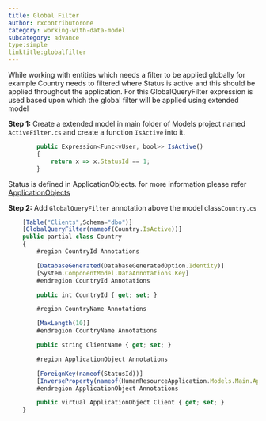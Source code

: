 ```yaml
---
title: Global Filter
author: rxcontributorone
category: working-with-data-model
subcategory: advance
type:simple
linktitle:globalfilter
---
```


While working with entities which needs a filter to be applied globally for example Country needs to filtered where Status is active and this should be applied throughout the application. For this GlobalQueryFilter expression is used based upon which the global filter will be applied using extended model

**Step 1:**
Create a extended model in main folder of Models project named `ActiveFilter.cs` and create a function `IsActive` into it. 

```js
        public Expression<Func<vUser, bool>> IsActive()
        {
            return x => x.StatusId == 1;
        }

```

Status is defined in ApplicationObjects. for more information please refer <a class="redirect-link" href="/AspNetCore/step-by-step-guide/database-information.html#applicationobjects">ApplicationObjects</a>

**Step 2:**
Add `GlobalQueryFilter` annotation above the model class`Country.cs`

```js
    [Table("Clients",Schema="dbo")]
    [GlobalQueryFilter(nameof(Country.IsActive))]
    public partial class Country
    {
		#region CountryId Annotations

        [DatabaseGenerated(DatabaseGeneratedOption.Identity)]
        [System.ComponentModel.DataAnnotations.Key]
		#endregion CountryId Annotations

        public int CountryId { get; set; }

		#region CountryName Annotations

        [MaxLength(10)]
		#endregion CountryName Annotations

        public string ClientName { get; set; }

	    #region ApplicationObject Annotations

        [ForeignKey(nameof(StatusId))]
        [InverseProperty(nameof(HumanResourceApplication.Models.Main.ApplicationObject))]
		#endregion ApplicationObject Annotations

        public virtual ApplicationObject Client { get; set; }
	}
```
